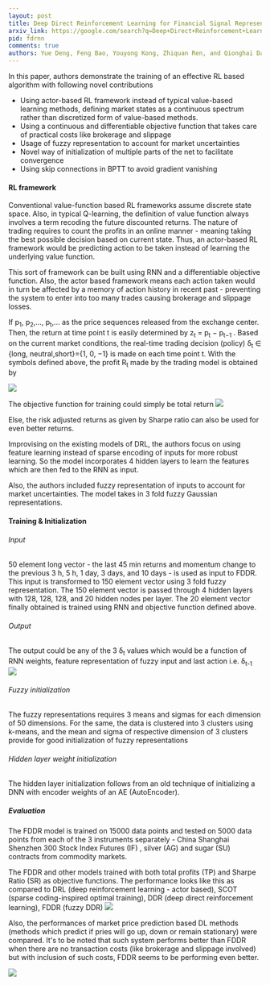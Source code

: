 ```yaml
---
layout: post
title: Deep Direct Reinforcement Learning for Financial Signal Representation and Trading
arxiv_link: https://google.com/search?q=Deep+Direct+Reinforcement+Learning+for+Financial+Signal+Representation+and+Trading.
pid: fdrnn
comments: true
authors: Yue Deng, Feng Bao, Youyong Kong, Zhiquan Ren, and Qionghai Dai, Senior Member, IEEE
---
```

In this paper, authors demonstrate the training of an effective RL based algorithm with following novel contributions
- Using actor-based RL framework instead of typical value-based learning methods, defining market states as a continuous spectrum rather than discretized form of value-based methods.
- Using a continuous and differentiable objective function that takes care of practical costs like brokerage and slippage
- Usage of fuzzy representation to account for market uncertainties
- Novel way of initialization of multiple parts of the net to facilitate convergence
- Using skip connections in BPTT to avoid gradient vanishing

#### RL framework

Conventional value-function based RL frameworks assume discrete state space. Also, in typical Q-learning, the definition of value function always involves a term recoding the future discounted returns. The nature of trading requires to count the profits in an online manner - meaning taking the best possible decision based on current state. Thus, an actor-based RL framework would be predicting action to be taken instead of learning the underlying value function.

This sort of framework can be built using RNN and a differentiable objective function. Also, the actor based framework means each action taken would in turn be affected by a memory of action history in recent past - preventing the system to enter into too many trades causing brokerage and slippage losses.

If p<sub>1</sub>, p<sub>2</sub>,..., p<sub>t</sub>,... as the price sequences released from the exchange center. Then, the return at time point t is easily determined by z<sub>t</sub> = p<sub>t</sub> − p<sub>t−1</sub> . Based on the current market conditions, the real-time trading
decision (policy) δ<sub>t</sub> ∈ {long, neutral,short}={1, 0, −1} is made on each time point t. With the symbols defined above, the profit R<sub>t</sub> made by the trading model is obtained by

![](http://imgur.com/kVJp6sl.png)

The objective function for training could simply be total return
![](http://imgur.com/yDbeubZ.png)

Else, the risk adjusted returns as given by Sharpe ratio can also be used for even better returns.

Improvising on the existing models of DRL, the authors focus on using feature learning instead of sparse encoding of inputs for more robust learning. So the model incorporates 4 hidden layers to learn the features which are then fed to the RNN as input.


Also, the authors included fuzzy representation of inputs to account for market uncertainties. The model takes in 3 fold fuzzy Gaussian representations.


#### Training & Initialization

###### Input

50 element long vector - the last 45 min returns and momentum change to the previous 3 h, 5 h, 1 day, 3 days, and 10 days - is used as input to FDDR. This input is transformed to 150 element vector using 3 fold fuzzy representation. The 150 element vector is passed through 4 hidden layers with 128, 128, 128, and 20 hidden nodes per layer. The 20 element vector finally obtained is trained using RNN and objective function defined above.

###### Output

The output could be any of the 3 δ<sub>t</sub> values which would be a function of RNN weights, feature representation of fuzzy input and last action i.e. δ<sub>t-1</sub>
![](http://imgur.com/zz8gGxo.png)

###### Fuzzy initialization

The fuzzy representations requires 3 means and sigmas for each dimension of 50 dimensions. For the same, the data is clustered into 3 clusters using k-means, and the mean and sigma of respective dimension of 3 clusters provide for good initialization of fuzzy representations

###### Hidden layer weight initialization

The hidden layer initialization follows from an old technique of initializing a DNN with encoder weights of an AE (AutoEncoder).

##### Evaluation

The FDDR model is trained on 15000 data points and tested on 5000 data points from each of  the 3 instruments separately - China Shanghai Shenzhen 300 Stock Index Futures (IF) , silver (AG) and sugar (SU) contracts from commodity markets.

The FDDR and other models trained with both total profits (TP) and Sharpe Ratio (SR) as objective functions. The performance looks like this as compared to DRL (deep reinforcement learning - actor based), SCOT (sparse coding-inspired optimal training), DDR (deep direct reinforcement learning), FDDR (fuzzy DDR)
![](http://i.imgur.com/aKeXmhv.png)

Also, the performances of market price prediction based DL methods (methods which predict if pries will go up, down or remain stationary) were compared. It's to be noted that such system performs better than FDDR when there are no transaction costs (like brokerage and slippage involved) but with inclusion of such costs, FDDR seems to be performing even better.

![](http://imgur.com/I4SQzZz.png)
